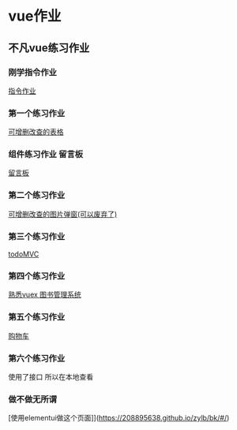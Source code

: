 # vue作业

## 不凡vue练习作业   

### 刚学指令作业

[指令作业](https://208895638.github.io/zylb/zl/)

### 第一个练习作业  

[可增删改查的表格](https://208895638.github.io/zylb/first/#/)

### 组件练习作业 留言板
[留言板](https://208895638.github.io/zylb/login.html)

### 第二个练习作业  
[可增删改查的图片弹窗(可以废弃了)](https://208895638.github.io/zylb/second/#/)

### 第三个练习作业  
[todoMVC](http://todomvc.com/)

### 第四个练习作业  
[熟悉vuex 图书管理系统](https://208895638.github.io/zylb/books/)

### 第五个练习作业

[购物车](https://208895638.github.io/zylb/car/#/)

### 第六个练习作业

使用了接口  所以在本地查看

### 做不做无所谓

[使用elementui做这个页面]](https://208895638.github.io/zylb/bk/#/)
